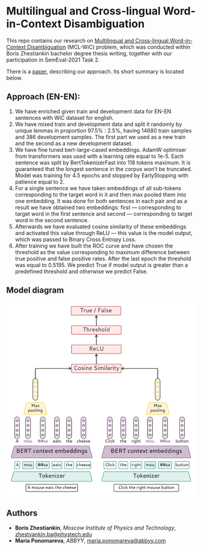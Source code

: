 
# Multilingual and Cross-lingual Word-in-Context Disambiguation

This repo contains our research on [Multilingual and Cross-lingual Word-in-Context Disambiguation](https://competitions.codalab.org/competitions/27054) (MCL-WiC) problem, which was conducted within Boris Zhestiankin bachelor degree thesis writing, together with our participation in SemEval-2021 Task 2.

There is a [paper](https://arxiv.org/abs/2104.06439), describing our approach. Its short summary is located below.


## Approach (EN-EN): 
1. We have enriched given train and development data for EN-EN sentences with WiC dataset for english.
2. We have mixed train and development data and split it randomly by unique lemmas in proportion 97.5% : 2.5%, having 14680 train samples and 386 development samples. The first part we used as a new train and the second as a new development dataset.
3. We have fine tuned bert-large-cased embeddings. AdamW optimiser from transformers was used with a learning rate equal to 1e-5. Each sentence was split by BertTokenizerFast into 118 tokens maximum. It is guaranteed that the longest sentence in the corpus won’t be truncated. Model was training for 4.5 epochs and stopped by EarlyStopping with patience equal to 2.
4. For a single sentence we have taken embeddings of all sub-tokens corresponding to the target word in it and then max pooled them into one embedding. It was done for both sentences in each pair and as a result we have obtained two embeddings: first — corresponding to target word in the first sentence and second — corresponding to target word in the second sentence.
5. Afterwards we have evaluated cosine similarity of these embeddings and activated this value through ReLU — this value is the model output, which was passed to Binary Cross Entropy Loss. 
6. After training we have built the ROC curve and have chosen the threshold as the value corresponding to maximum difference between true positive and false positive rates. After the last epoch the threshold was equal to 0.5195. We predict True if model output is greater than a predefined threshold and otherwise we predict False.

## Model diagram
![Model diagram](images/diagram.jpeg)

## Authors
- **Boris Zhestiankin**, *Moscow Institute of Physics and Technology*, zhestyankin.ba@phystech.edu
- **Maria Ponomareva**, *ABBYY*, maria.ponomareva@abbyy.com
